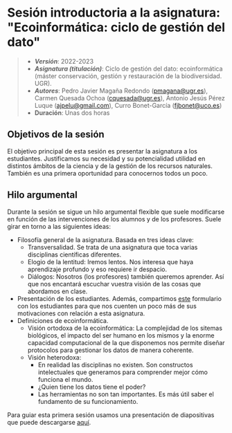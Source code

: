 # Sesión introductoria a la asignatura: "Ecoinformática: ciclo de gestión del dato"


> + **_Versión_**: 2022-2023
> + **_Asignatura (titulación)_**: Ciclo de gestión del dato: ecoinformática (máster conservación, gestión y restauración de la biodiversidad. UGR). 
> + **_Autores_**: Pedro Javier Magaña Redondo (pmagana@ugr.es), Carmen Quesada Ochoa (cquesada@ugr.es), Antonio Jesús Pérez Luque (ajpelu@gmail.com), Curro Bonet-García (fjbonet@uco.es)
> + **Duración**: Unas dos horas



## Objetivos de la sesión

El objetivo principal de esta sesión es presentar la asignatura a los estudiantes. Justificamos su necesidad y su potencialidad utilidad en distintos ámbitos de la ciencia y de la gestión de los recursos naturales. También es una primera oportunidad para conocernos todos un poco.



## Hilo argumental

Durante la sesión se sigue un hilo argumental flexible que suele modificarse en función de las intervenciones de los alumnos y de los profesores. Suele girar en torno a las siguientes ideas:
+ Filosofía general de la asignatura. Basada en tres ideas clave:
  + Transversalidad. Se trata de una asignatura que toca varias disciplinas científicas diferentes.
  + Elogio de la lentitud: Iremos lentos. Nos interesa que haya aprendizaje profundo y eso requiere ir despacio.
  + Diálogos: Nosotros (los profesores) también queremos aprender. Así que nos encantará escuchar vuestra visión de las cosas que abordamos en clase. 
+ Presentación de los estudiantes. Además, compartimos  [este](https://docs.google.com/forms/d/e/1FAIpQLSeOpsi4yKzEgjLV_ijobaes13KAHIGQwpPCm8C9fM_vsHMMyg/viewform?usp=sf_link) formulario con los estudiantes para que nos cuenten un poco más de sus motivaciones con relación a esta asignatura. 
+ Definiciones de ecoinformática.
  + Visión ortodoxa de la ecoinformática: La complejidad de los sitemas biológicos, el impacto del ser humano en los mismos y la enorme capacidad computacional de la que disponemos nos permite diseñar protocolos para gestionar los datos de manera coherente.
  + Visión heterodoxa:
    + En realidad las disciplinas no existen. Son constructos intelectuales que generamos para comprender mejor cómo funciona el mundo. 
    + ¿Quien tiene los datos tiene el poder?
    + Las herramientas no son tan importantes. Es más útil saber el fundamento de su funcionamiento.

Para guiar esta primera sesión usamos una presentación de diapositivas que puede descargarse [aquí](https://github.com/aprendiendo-cosas/T_introduccion_ecoinformatica_ugr/raw/2022-2023/presentacion/introduccion_ecoinformatica.pptx). 